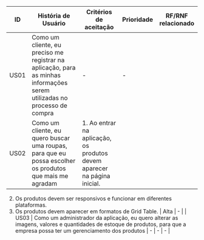 | ID  | História de Usuário | Critérios de aceitação | Prioridade | RF/RNF relacionado |
| ------------- | ------------- |------------- |------------- | ------------- |
| US01 | Como um cliente, eu preciso me registrar na aplicação, para as minhas informações serem utilizadas no processo de compra | - | - |
| US02 | Como um cliente, eu quero buscar uma roupas, para que eu possa escolher os produtos que mais me agradam |  1. Ao entrar na aplicação, os produtos devem aparecer na página inicial.
  2. Os produtos devem ser responsivos e funcionar em diferentes plataformas.
  3. Os produtos devem aparecer em formatos de Grid Table. | Alta | - |
| US03 | Como um administrador da aplicação, eu quero alterar as imagens, valores e quantidades de estoque de produtos, para que a empresa possa ter um gerenciamento dos produtos | - | - | - |


